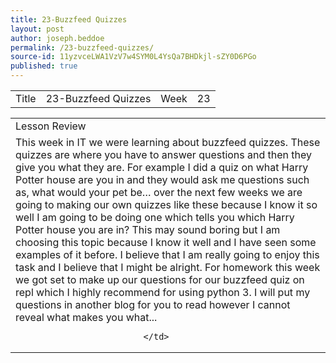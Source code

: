 ```yaml
---
title: 23-Buzzfeed Quizzes
layout: post
author: joseph.beddoe
permalink: /23-buzzfeed-quizzes/
source-id: 11yzvceLWA1VzV7w4SYM0L4YsQa7BHDkjl-sZY0D6PGo
published: true
---
```

<table>
  <tr>
    <td>Title</td>
    <td>23-Buzzfeed Quizzes
</td>
    <td>Week</td>
    <td>23</td>
  </tr>
</table>


<table>
  <tr>
    <td>Lesson Review</td>
  </tr>
  <tr>
    <td>This week in IT we were learning about buzzfeed quizzes. These quizzes are where you have to answer questions and then they give you what they are. For example I did a quiz on what Harry Potter house are you in and they would ask me questions such as, what would your pet be… over the next few weeks we are going to making our own quizzes like these because I know it so well I am going to be doing one which tells you which Harry Potter house you are in? This may sound boring but I am choosing this topic because I know it well and I have seen some examples of it before. I believe that I am really going to enjoy this task and I believe that I might be alright. For homework this week we got set to make up our questions for our buzzfeed quiz on repl which I highly recommend for using python 3. I will put my questions in another blog for you to read however I cannot reveal what makes you what...


                             </td>
  </tr>
</table>


